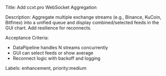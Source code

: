 Title: Add ccxt.pro WebSocket Aggregation

Description:
Aggregate multiple exchange streams (e.g., Binance, KuCoin, Bitfinex) into a unified queue and display combined/selected feeds in the GUI chart. Add resilience for reconnects.

Acceptance Criteria:
- DataPipeline handles N streams concurrently
- GUI can select feeds or show average
- Reconnect logic with backoff and logging

Labels: enhancement, priority:medium

